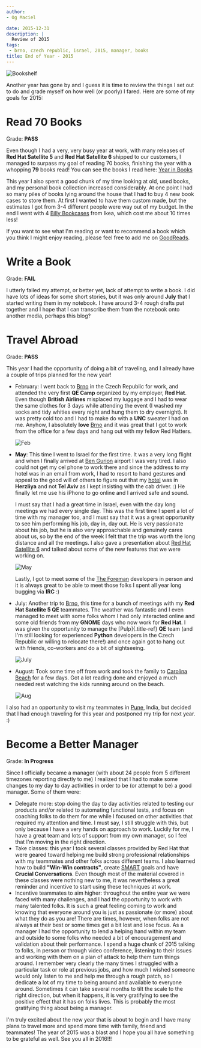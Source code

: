 ```yaml
---
author:
- Og Maciel

date: 2015-12-31
description: |
  Review of 2015
tags:
 - brno, czech republic, israel, 2015, manager, books
title: End of Year - 2015
---
```


![Bookshelf](https://omaciel.fedorapeople.org/bookshelf.jpeg)

Another year has gone by and I guess it is time to review the things I
set out to do and grade myself on how well (or poorly) I fared. Here are
some of my goals for 2015:

# Read 70 Books

Grade: **PASS**

Even though I had a very, very busy year at work, with many releases of
**Red Hat Satellite 5** and **Red Hat Satellite 6** shipped to our
customers, I managed to surpass my goal of reading 70 books, finishing
the year with a whopping **79** books read! You can see the books I read
here: [Year in
Books](https://www.goodreads.com/user/year_in_books/2015/12048315)

This year I also spent a good chunk of my time looking at old, used
books, and my personal book collection increased considerably. At one
point I had so many piles of books lying around the house that I had to
buy 4 new book cases to store them. At first I wanted to have them
custom made, but the estimates I got from 3-4 different people were way
out of my budget. In the end I went with 4 [Billy
Bookcases](http://www.ikea.com/us/en/catalog/products/40279788/#/40263848)
from Ikea, which cost me about 10 times less!

If you want to see what I\'m reading or want to recommend a book which
you think I might enjoy reading, please feel free to add me on
[GoodReads](https://www.goodreads.com/omaciel).

# Write a Book

Grade: **FAIL**

I utterly failed my attempt, or better yet, lack of attempt to write a
book. I did have lots of ideas for some short stories, but it was only
around **July** that I started writing them in my notebook. I have
around 3-4 rough drafts put together and I hope that I can transcribe
them from the notebook onto another media, perhaps this blog?

# Travel Abroad

Grade: **PASS**

This year I had the opportunity of doing a bit of traveling, and I
already have a couple of trips planned for the new year!

-   February: I went back to [Brno](https://en.wikipedia.org/wiki/Brno)
    in the Czech Republic for work, and attended the very first **QE
    Camp** organized by my employer, **Red Hat**. Even though **British
    Airlines** misplaced my luggage and I had to wear the same clothes
    for 3 days while attending the event (I washed my socks and tidy
    whities every night and hung them to dry overnight). It was pretty
    cold too and I had to make do with a **UNC** sweater I had on me.
    Anyhow, I absolutely **love**
    [Brno](https://en.wikipedia.org/wiki/Brno) and it was great that I
    got to work from the office for a few days and hang out with my
    fellow Red Hatters.

    ![Feb](https://photos-4.dropbox.com/t/2/AABWqCX-YXi5QB4nFRGrIbEHiTLkzW5pRppen8aeuMqsxQ/12/102224/jpeg/32x32/3/1451620800/0/2/2015-02-08%2012.38.14.jpg/EMutJxjF6ozdBCACKAI/9f9ZtckqDadXsKolbkor5J16LSIA4jQpHlV8Dk9s6Fo?size_mode=3&size=1024x768)

-   **May**: This time I went to Israel for the first time. It was a
    very long flight and when I finally arrived at [Ben
    Gurion](https://en.wikipedia.org/wiki/Ben_Gurion_Airport) airport I
    was very tired. I also could not get my cel phone to work there and
    since the address to my hotel was in an email from work, I had to
    resort to hand gestures and appeal to the good will of others to
    figure out that my [hotel](http://benjamin-hotel.co.il/) was in
    **Herzliya** and not **Tel Aviv** as I kept insisting with the cab
    driver. :) He finally let me use his iPhone to go online and I
    arrived safe and sound.

    I must say that I had a great time in Israel, even with the day long
    meetings we had every single day. This was the first time I spent a
    lot of time with my manager too, and I must say that it was a great
    opportunity to see him performing his job, day in, day out. He is
    very passionate about his job, but he is also very approachable and
    genuinely cares about us, so by the end of the week I felt that the
    trip was worth the long distance and all the meetings. I also gave a
    presentation about [Red Hat Satellite
    6](https://access.redhat.com/products/red-hat-satellite) and talked
    about some of the new features that we were working on.

    ![May](https://photos-6.dropbox.com/t/2/AAB4e0nWWSoPTroflxZ4c-DirAJ1bi0z83tNzG5JIUb7Og/12/102224/jpeg/32x32/3/1451620800/0/2/pavel_og_israel_2015.jpg/EMutJxjF6ozdBCACKAI/KZsuflf14H5ZKHN4hVR1RuSgNNQyhGZcInq4bdyl2_o?size_mode=3&size=1024x768)

    Lastly, I got to meet some of the [The
    Foreman](http://theforeman.org/) developers in person and it is
    always great to be able to meet those folks I spent all year long
    bugging via **IRC** :)

-   July: Another trip to [Brno](https://en.wikipedia.org/wiki/Brno),
    this time for a bunch of meetings with my **Red Hat Satellite 5 QE**
    teammates. The weather was fantastic and I even managed to meet with
    some folks whom I had only interacted online and some old friends
    from my **GNOME** days who now work for **Red Hat**. I was given the
    opportunity to manage the [Pulp]{.title-ref} **QE** team (and I\'m
    still looking for experienced **Python** developers in the Czech
    Republic or willing to relocate there!) and once again got to hang
    out with friends, co-workers and do a bit of sightseeing.

    ![July](https://photos-5.dropbox.com/t/2/AADDN3oAIeZ-3SRcIhfiiaBKtNXtsoDcqkSd6AdYUEh0yQ/12/102224/jpeg/32x32/3/1451620800/0/2/2015-07-16%2017.44.48.jpg/EMutJxjF6ozdBCACKAI/8eaPbviOw1vqHDtp3wjDTpjTFVvlmYthCLyXtjdTdrg?size_mode=3&size=1024x768)

-   August: Took some time off from work and took the family to
    [Carolina
    Beach](https://en.wikipedia.org/wiki/Carolina_Beach%2C_North_Carolina)
    for a few days. Got a lot reading done and enjoyed a much needed
    rest watching the kids running around on the beach.

    ![Aug](https://photos-4.dropbox.com/t/2/AAC7a4q4B-1VXc0b6aovCtuK9BXoR2D-JaHi1cIrXA-ZXw/12/102224/jpeg/32x32/3/1451620800/0/2/2015-08-01%2015.26.31.jpg/EMutJxjF6ozdBCACKAI/rNRNleyOfijr1kUgPYSBx2t5nZ6DUqE5vgdqQcBPLb4?size_mode=3&size=1024x768)

I also had an opportunity to visit my teammates in
[Pune](https://en.wikipedia.org/wiki/Pune), India, but decided that I
had enough traveling for this year and postponed my trip for next year.
:)

# Become a Better Manager

Grade: **In Progress**

Since I officially became a manager (with about 24 people from 5
different timezones reporting directly to me) I realized that I had to
make some changes to my day to day activities in order to be (or attempt
to be) a good manager. Some of them were:

-   Delegate more: stop doing the day to day activities related to
    testing our products and/or related to automating functional tests,
    and focus on coaching folks to do them for me while I focused on
    other activities that required my attention and time. I must say, I
    still struggle with this, but only because I have a very hands on
    approach to work. Luckily for me, I have a great team and lots of
    support from my own manager, so I feel that I\'m moving in the right
    direction.
-   Take classes: this year I took several classes provided by Red Hat
    that were geared toward helping me build strong professional
    relationships with my teammates and other folks across different
    teams. I also learned how to build **\"Win-Win contracts\"**, create
    [SMART](https://en.wikipedia.org/wiki/SMART_criteria) goals and have
    **Crucial Conversations**. Even though most of the material covered
    in these classes were nothing new to me, it was nevertheless a great
    reminder and incentive to start using these techniques at work.
-   Incentive teammates to aim higher: throughout the entire year we
    were faced with many challenges, and I had the opportunity to work
    with many talented folks. It is such a great feeling coming to work
    and knowing that everyone around you is just as passionate (or more)
    about what they do as you are! There are times, however, when folks
    are not always at their best or some times get a bit lost and lose
    focus. As a manager I had the opportunity to lend a helping hand
    within my team and outside to some folks who needed a bit of
    encouragement and validation about their performance. I spend a huge
    chunk of 2015 talking to folks, in person or through video
    conference, listening to their issues and working with them on a
    plan of attack to help them turn things around. I remember very
    clearly the many times I struggled with a particular task or role at
    previous jobs, and how much I wished someone would only listen to me
    and help me through a rough patch, so I dedicate a lot of my time to
    being around and available to everyone around. Sometimes it can take
    several months to tilt the scale to the right direction, but when it
    happens, it is very gratifying to see the positive effect that it
    has on folks lives. This is probably the most gratifying thing about
    being a manager.

I\'m truly excited about the new year that is about to begin and I have
many plans to travel more and spend more time with family, friend and
teammates! The year of 2015 was a blast and I hope you all have
something to be grateful as well. See you all in 2016!!!
